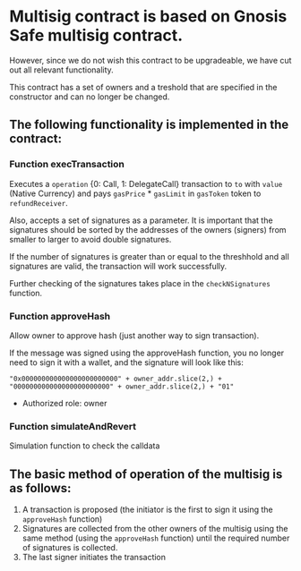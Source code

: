 # Multisig contract is based on Gnosis Safe multisig contract.
However, since we do not wish this contract to be upgradeable, we have cut out all relevant functionality.

This contract has a set of owners and a treshold that are specified in the constructor and can no longer be changed.

## The following functionality is implemented in the contract:

### Function execTransaction
Executes a `operation` {0: Call, 1: DelegateCall} transaction to `to` with `value` (Native Currency) and pays `gasPrice` * `gasLimit` in `gasToken` token to `refundReceiver`.

Also, accepts a set of signatures as a parameter. It is important that the signatures should be sorted by the addresses of the owners (signers) from smaller to larger to avoid double signatures.

If the number of signatures is greater than or equal to the threshhold and all signatures are valid, the transaction will work successfully.

Further checking of the signatures takes place in the `checkNSignatures` function.

### Function approveHash
Allow owner to approve hash (just another way to sign transaction).

If the message was signed using the approveHash function, you no longer need to sign it with a wallet, and the signature will look like this:
```
"0x000000000000000000000000" + owner_addr.slice(2,) + "000000000000000000000000" + owner_addr.slice(2,) + "01"
```

- Authorized role: owner

### Function simulateAndRevert
Simulation function to check the calldata

## The basic method of operation of the multisig is as follows:
1) A transaction is proposed (the initiator is the first to sign it using the `approveHash` function)
2) Signatures are collected from the other owners of the multisig using the same method (using the `approveHash` function) until the required number of signatures is collected.
3) The last signer initiates the transaction
